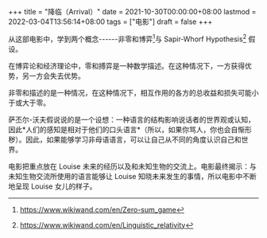 +++
title = "降临（Arrival）"
date = 2021-10-30T00:00:00+08:00
lastmod = 2022-03-04T13:56:14+08:00
tags = ["电影"]
draft = false
+++

从这部电影中，学到两个概念------非零和博弈[^fn:1]与 Sapir-Whorf
Hypothesis[^fn:2] 假设。

在博弈论和经济理论中，零和搏弈是一种数学描述。在这种情况下，一方获得优势，另一方会失去优势。

非零和描述的是一种情况，在这种情况下，相互作用的各方的总收益和损失可能小于或大于零。

萨丕尔-沃夫假说说的是一个设想：一种语言的结构影响说话者的世界观或认知，因此\*人们的感知是相对于他们的口头语言\*（所以，如果你骂人，你也会自惭形秽）。因此，如果能够学习非母语语言，可以让自己从不同的角度认识自己和世界。

电影把重点放在 Louise
未来的经历以及和未知生物的交流上。电影最终揭示：与未知生物交流所使用的语言能够让
Louise 知晓未来发生的事情，所以电影中不断地呈现 Louise 女儿的样子。

[^fn:1]: <https://www.wikiwand.com/en/Zero-sum_game>
[^fn:2]: <https://www.wikiwand.com/en/Linguistic_relativity>